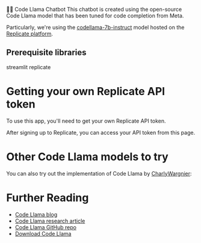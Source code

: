 🦙💬 Code Llama Chatbot
This chatbot is created using the open-source Code Llama model that has been tuned for code completion from Meta.

Particularly, we're using the [codellama-7b-instruct](https://replicate.com/meta/codellama-7b-instruct) model hosted on the [Replicate platform](https://replicate.com/).


## Prerequisite libraries
streamlit
replicate

# Getting your own Replicate API token
To use this app, you'll need to get your own Replicate API token.

After signing up to Replicate, you can access your API token from this page.

# Other Code Llama models to try
You can also try out the implementation of Code Llama by [CharlyWargnier](https://github.com/CharlyWargnier):

# Further Reading

- [Code Llama blog](https://ai.meta.com/blog/code-llama-large-language-model-coding/)
- [Code Llama research article](https://ai.meta.com/research/publications/code-llama-open-foundation-models-for-code/)
- [Code Llama GitHub repo](https://github.com/facebookresearch/codellama)
- [Download Code Llama](https://llama.meta.com/llama-downloads/)